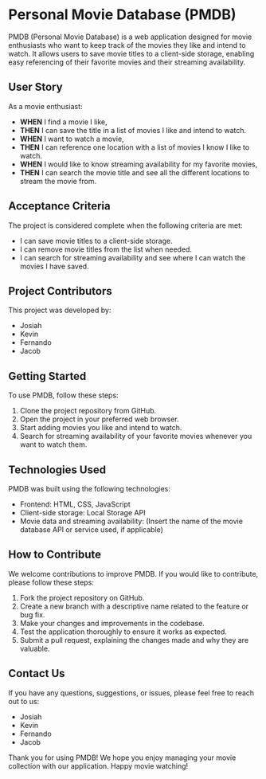 # Personal Movie Database (PMDB)

PMDB (Personal Movie Database) is a web application designed for movie enthusiasts who want to keep track of the movies they like and intend to watch. It allows users to save movie titles to a client-side storage, enabling easy referencing of their favorite movies and their streaming availability.

## User Story

As a movie enthusiast:
- **WHEN** I find a movie I like,
- **THEN** I can save the title in a list of movies I like and intend to watch.
- **WHEN** I want to watch a movie,
- **THEN** I can reference one location with a list of movies I know I like to watch.
- **WHEN** I would like to know streaming availability for my favorite movies,
- **THEN** I can search the movie title and see all the different locations to stream the movie from.

## Acceptance Criteria

The project is considered complete when the following criteria are met:
- I can save movie titles to a client-side storage.
- I can remove movie titles from the list when needed.
- I can search for streaming availability and see where I can watch the movies I have saved.

## Project Contributors

This project was developed by:
- Josiah
- Kevin
- Fernando
- Jacob

## Getting Started

To use PMDB, follow these steps:

1. Clone the project repository from GitHub.
2. Open the project in your preferred web browser.
3. Start adding movies you like and intend to watch.
4. Search for streaming availability of your favorite movies whenever you want to watch them.

## Technologies Used

PMDB was built using the following technologies:

- Frontend: HTML, CSS, JavaScript
- Client-side storage: Local Storage API
- Movie data and streaming availability: (Insert the name of the movie database API or service used, if applicable)

## How to Contribute

We welcome contributions to improve PMDB. If you would like to contribute, please follow these steps:

1. Fork the project repository on GitHub.
2. Create a new branch with a descriptive name related to the feature or bug fix.
3. Make your changes and improvements in the codebase.
4. Test the application thoroughly to ensure it works as expected.
5. Submit a pull request, explaining the changes made and why they are valuable.

## Contact Us

If you have any questions, suggestions, or issues, please feel free to reach out to us:

- Josiah
- Kevin
- Fernando
- Jacob

Thank you for using PMDB! We hope you enjoy managing your movie collection with our application. Happy movie watching!
